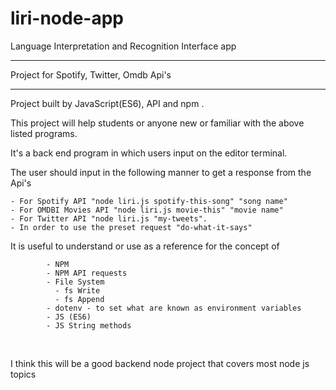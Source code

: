# liri-node-app

Language Interpretation and Recognition Interface app

-------------------------------------------------------------------------------------------------
Project for Spotify, Twitter, Omdb Api's 

-------------------------------------------------------------------------------------------------
Project built by JavaScript(ES6), API and npm .

This project will help students or anyone new or familiar with the above listed programs. 

It's a back end program in which users input on the editor terminal.  

The user should input in the following manner to get a response from the Api's

    - For Spotify API "node liri.js spotify-this-song" "song name"
    - For OMDBI Movies API "node liri.js movie-this" "movie name"
    - For Twitter API "node liri.js "my-tweets".
    - In order to use the preset request "do-what-it-says"    
    
It is useful to understand or use as a reference for the concept of 

            - NPM 
            - NPM API requests
            - File System 
              - fs Write
              - fs Append
            - dotenv - to set what are known as environment variables
            - JS (ES6)
            - JS String methods
            
            
            
I think this will be a good backend node project that covers most node js topics
